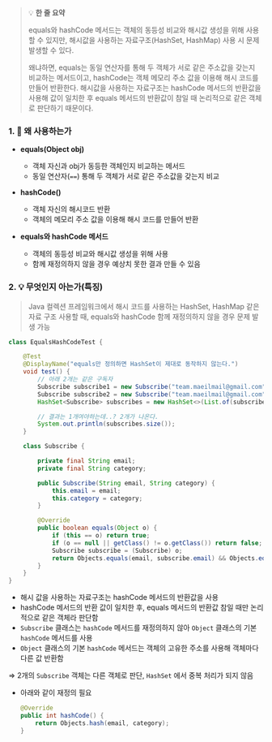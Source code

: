 > 💡 **한 줄 요약**
>
> equals와 hashCode 메서드는 객체의 동등성 비교와 해시값 생성을 위해 사용 할 수 있지만, 해시값을 사용하는 자료구조(HashSet, HashMap) 사용 시 문제 발생할 수 있다.
>
> 왜냐하면, equals는 동일 연산자를 통해 두 객체가 서로 같은 주소값을 갖는지 비교하는 메서드이고, hashCode는 객체 메모리 주소 값을 이용해 해시 코드를 만들어 반환한다. 해시값을 사용하는 자료구조는 hashCode 메서드의 반환값을 사용해 값이 일치한 후 equals 메서드의 반환값이 참일 때 논리적으로 같은 객체로 판단하기 때문이다.

### 1. 🤔 왜 사용하는가

- **equals(Object obj)**

  - 객체 자신과 obj가 동등한 객체인지 비교하는 메서드
  - 동일 연산자(`==`) 통해 두 객체가 서로 같은 주소값을 갖는지 비교

- **hashCode()**

  - 객체 자신의 해시코드 반환
  - 객체의 메모리 주소 값을 이용해 해시 코드를 만들어 반환

- **equals와 hashCode 메서드**
  - 객체의 동등성 비교와 해시값 생성을 위해 사용
  - 함께 재정의하지 않을 경우 예상치 못한 결과 만들 수 있음

### 2. 💡 무엇인지 아는가(특징)

> Java 컬렉션 프레임워크에서 해시 코드를 사용하는 HashSet, HashMap 같은 자료 구조 사용할 때, equals와 hashCode 함께 재정의하지 않을 경우 문제 발생 가능

```java
class EqualsHashCodeTest {

    @Test
    @DisplayName("equals만 정의하면 HashSet이 제대로 동작하지 않는다.")
    void test() {
        // 아래 2개는 같은 구독자
        Subscribe subscribe1 = new Subscribe("team.maeilmail@gmail.com", "backend");
        Subscribe subscribe2 = new Subscribe("team.maeilmail@gmail.com", "backend");
        HashSet<Subscribe> subscribes = new HashSet<>(List.of(subscribe1, subscribe2));

        // 결과는 1개여야하는데..? 2개가 나온다.
        System.out.println(subscribes.size());
    }

    class Subscribe {

        private final String email;
        private final String category;

        public Subscribe(String email, String category) {
            this.email = email;
            this.category = category;
        }

        @Override
        public boolean equals(Object o) {
            if (this == o) return true;
            if (o == null || getClass() != o.getClass()) return false;
            Subscribe subscribe = (Subscribe) o;
            return Objects.equals(email, subscribe.email) && Objects.equals(category, subscribe.category);
        }
    }
}

```

- 해시 값을 사용하는 자료구조는 hashCode 메서드의 반환값을 사용
- hashCode 메서드의 반환 값이 일치한 후, equals 메서드의 반환값 참일 때만 논리적으로 같은 객체라 판단함
- `Subscribe` 클래스는 `hashCode` 메서드를 재정의하지 않아 `Object` 클래스의 기본 `hashCode` 메서드를 사용
- `Object` 클래스의 기본 `hashCode` 메서드는 객체의 고유한 주소를 사용해 객체마다 다른 값 반환함

⇒ 2개의 `Subscribe` 객체는 다른 객체로 판단, `HashSet` 에서 중복 처리가 되지 않음

- 아래와 같이 재정의 필요
  ```java
  @Override
  public int hashCode() {
      return Objects.hash(email, category);
  }
  ```
